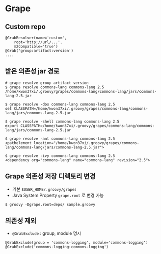 # Grape

## Custom repo
```
@GrabResolver(name='custom',
    root='http://url/...',
    m2Compatible='true')
@Grab('group:artifact:version')
....
```

## 받은 의존성 jar 경로
```
# grape resolve group artifact version
$ grape resolve commons-lang commons-lang 2.5
/home/kwon37xi/.groovy/grapes/commons-lang/commons-lang/jars/commons-lang-2.5.jar

$ grape resolve -dos commons-lang commons-lang 2.5
set CLASSPATH=/home/kwon37xi/.groovy/grapes/commons-lang/commons-lang/jars/commons-lang-2.5.jar

$ grape resolve -shell commons-lang commons-lang 2.5
export CLASSPATH=/home/kwon37xi/.groovy/grapes/commons-lang/commons-lang/jars/commons-lang-2.5.jar

$ grape resolve -ant commons-lang commons-lang 2.5
<pathelement location="/home/kwon37xi/.groovy/grapes/commons-lang/commons-lang/jars/commons-lang-2.5.jar">

$ grape resolve -ivy commons-lang commons-lang 2.5
<dependency org="commons-lang" name="commons-lang" revision="2.5">

```

## Grape 의존성 저장 디렉토리 변경

* 기본 `$USER_HOME/.groovy/grapes`
* Java System Property `grape.root` 로 변경 가능

```
$ groovy -Dgrape.root=deps/ sample.groovy 
```

## 의존성 제외
* `@GrabExclude` : group, module 명시

```
@GrabExclude(group = 'commons-logging', module='commons-logging')
@GrabExclude('commons-logging:commons-logging')
```
